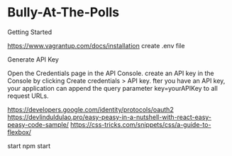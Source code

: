 # Bully-At-The-Polls

Getting Started 

https://www.vagrantup.com/docs/installation
create .env file

Generate API Key

Open the Credentials page in the API Console.
create an API key in the Console by clicking Create credentials > API key. 
fter you have an API key, your application can append the query parameter key=yourAPIKey to all request URLs.

https://developers.google.com/identity/protocols/oauth2
https://devlinduldulao.pro/easy-peasy-in-a-nutshell-with-react-easy-peasy-code-sample/
https://css-tricks.com/snippets/css/a-guide-to-flexbox/


start
npm start
